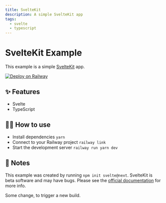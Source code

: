 ```yaml
---
title: SvelteKit
description: A simple SvelteKit app
tags:
  - svelte
  - typescript
---
```


# SvelteKit Example

This example is a simple [SvelteKit](https://kit.svelte.dev/) app.

[![Deploy on Railway](https://railway.app/button.svg)](https://railway.app/new/template/svelte-kit)

## ✨ Features

- Svelte
- TypeScript

## 💁‍♀️ How to use

- Install dependencies `yarn`
- Connect to your Railway project `railway link`
- Start the development server `railway run yarn dev`

## 📝 Notes

This example was created by running `npm init svelte@next`. SvelteKit is beta
software and may have bugs. Please see the [official
documentation](https://kit.svelte.dev/docs) for more info.

Some change, to trigger a new build.
